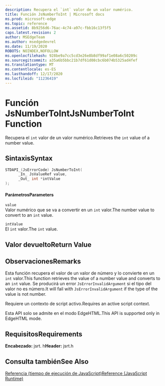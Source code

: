 ```yaml
---
description: Recupera el `int` valor de un valor numérico.
title: Función JsNumberToInt | Microsoft docs
ms.prod: microsoft-edge
ms.topic: reference
ms.assetid: 8b9256d6-76ac-4c74-a97c-fbb16c13f5f5
caps.latest.revision: 2
author: MSEdgeTeam
ms.author: msedgedevrel
ms.date: 11/19/2020
ROBOTS: NOINDEX,NOFOLLOW
ms.openlocfilehash: 928be9a7cc5cd3e26e8b8df99af1e08a6c50209c
ms.sourcegitcommit: a35a6b5bbc21b7df61d08cbc6b074b5325ad4fef
ms.translationtype: MT
ms.contentlocale: es-ES
ms.lasthandoff: 12/17/2020
ms.locfileid: "11236419"
---
```

# <span data-ttu-id="05a4a-103">Función JsNumberToInt</span><span class="sxs-lookup"><span data-stu-id="05a4a-103">JsNumberToInt Function</span></span>

<span data-ttu-id="05a4a-104">Recupera el `int` valor de un valor numérico.</span><span class="sxs-lookup"><span data-stu-id="05a4a-104">Retrieves the `int` value of a number value.</span></span>  
  
## <span data-ttu-id="05a4a-105">Sintaxis</span><span class="sxs-lookup"><span data-stu-id="05a4a-105">Syntax</span></span>  
  
```cpp  
STDAPI_(JsErrorCode) JsNumberToInt(  
      _In_ JsValueRef value,  
      _Out_ int *intValue  
);  
```  
  
#### <span data-ttu-id="05a4a-106">Parámetros</span><span class="sxs-lookup"><span data-stu-id="05a4a-106">Parameters</span></span>  
 `value`  
 <span data-ttu-id="05a4a-107">Valor numérico que se va a convertir en un `int` valor.</span><span class="sxs-lookup"><span data-stu-id="05a4a-107">The number value to convert to an `int` value.</span></span>  
  
 `intValue`  
 <span data-ttu-id="05a4a-108">El `int` valor.</span><span class="sxs-lookup"><span data-stu-id="05a4a-108">The `int` value.</span></span>  
  
## <span data-ttu-id="05a4a-109">Valor devuelto</span><span class="sxs-lookup"><span data-stu-id="05a4a-109">Return Value</span></span>  
  
## <span data-ttu-id="05a4a-110">Observaciones</span><span class="sxs-lookup"><span data-stu-id="05a4a-110">Remarks</span></span>  
 <span data-ttu-id="05a4a-111">Esta función recupera el valor de un valor de número y lo convierte en un `int` valor.</span><span class="sxs-lookup"><span data-stu-id="05a4a-111">This function retrieves the value of a number value and converts to an `int` value.</span></span> <span data-ttu-id="05a4a-112">Se producirá un error `JsErrorInvalidArgument` si el tipo del valor no es número.</span><span class="sxs-lookup"><span data-stu-id="05a4a-112">It will fail with `JsErrorInvalidArgument` if the type of the value is not number.</span></span>  
  
 <span data-ttu-id="05a4a-113">Requiere un contexto de script activo.</span><span class="sxs-lookup"><span data-stu-id="05a4a-113">Requires an active script context.</span></span>  
  
 <span data-ttu-id="05a4a-114">Esta API solo se admite en el modo EdgeHTML.</span><span class="sxs-lookup"><span data-stu-id="05a4a-114">This API is supported only in EdgeHTML mode.</span></span>  
  
## <span data-ttu-id="05a4a-115">Requisitos</span><span class="sxs-lookup"><span data-stu-id="05a4a-115">Requirements</span></span>  
 <span data-ttu-id="05a4a-116">**Encabezado:** jsrt. h</span><span class="sxs-lookup"><span data-stu-id="05a4a-116">**Header:** jsrt.h</span></span>  
  
## <span data-ttu-id="05a4a-117">Consulta también</span><span class="sxs-lookup"><span data-stu-id="05a4a-117">See Also</span></span>  
 [<span data-ttu-id="05a4a-118">Referencia (tiempo de ejecución de JavaScript)</span><span class="sxs-lookup"><span data-stu-id="05a4a-118">Reference (JavaScript Runtime)</span></span>](../chakra-hosting/reference-javascript-runtime.md)
